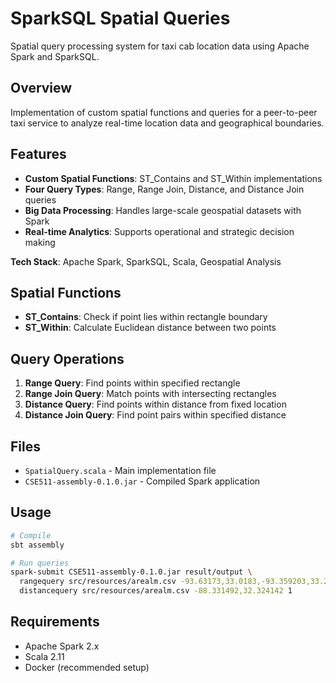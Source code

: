 # SparkSQL Spatial Queries

Spatial query processing system for taxi cab location data using Apache Spark and SparkSQL.

## Overview
Implementation of custom spatial functions and queries for a peer-to-peer taxi service to analyze real-time location data and geographical boundaries.

## Features
- **Custom Spatial Functions**: ST_Contains and ST_Within implementations
- **Four Query Types**: Range, Range Join, Distance, and Distance Join queries
- **Big Data Processing**: Handles large-scale geospatial datasets with Spark
- **Real-time Analytics**: Supports operational and strategic decision making

**Tech Stack**: Apache Spark, SparkSQL, Scala, Geospatial Analysis

## Spatial Functions
- **ST_Contains**: Check if point lies within rectangle boundary
- **ST_Within**: Calculate Euclidean distance between two points

## Query Operations
1. **Range Query**: Find points within specified rectangle
2. **Range Join Query**: Match points with intersecting rectangles  
3. **Distance Query**: Find points within distance from fixed location
4. **Distance Join Query**: Find point pairs within specified distance

## Files
- `SpatialQuery.scala` - Main implementation file
- `CSE511-assembly-0.1.0.jar` - Compiled Spark application

## Usage
```bash
# Compile
sbt assembly

# Run queries
spark-submit CSE511-assembly-0.1.0.jar result/output \
  rangequery src/resources/arealm.csv -93.63173,33.0183,-93.359203,33.219456 \
  distancequery src/resources/arealm.csv -88.331492,32.324142 1
```

## Requirements
- Apache Spark 2.x
- Scala 2.11
- Docker (recommended setup)


